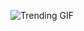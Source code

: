
<!-- GIF_SECTION -->
![Trending GIF](https://media2.giphy.com/media/v1.Y2lkPThiYjIxNzcyaDJsdGp4OWh1a3h6cWFleWt1Z292dzY0b2tiOW5rbnZ4YjZkbXh5YSZlcD12MV9naWZzX3NlYXJjaCZjdD1n/bGgsc5mWoryfgKBx1u/giphy.gif)
<!-- END_GIF_SECTION -->
